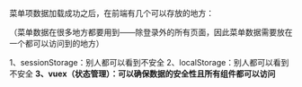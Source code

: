 菜单项数据加载成功之后，在前端有几个可以存放的地方：

（菜单数据在很多地方都要用到——除登录外的所有页面，因此菜单数据需要放在一个都可以访问到的地方）

1、sessionStorage：别人都可以看到不安全
2、localStorage：别人都可以看到不安全
**3、vuex（状态管理）：可以确保数据的安全性且所有组件都可以访问**
